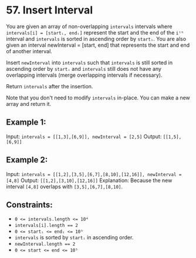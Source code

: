 # 57. Insert Interval

You are given an array of non-overlapping `intervals` intervals where `intervals[i] = [startᵢ, endᵢ]` represent the start and the end of the `iᵗʰ` interval and `intervals` is sorted in ascending order by `startᵢ`. You are also given an interval newInterval = [start, end] that represents the start and end of another interval.

Insert `newInterval` into `intervals` such that `intervals` is still sorted in ascending order by `startᵢ` and `intervals` still does not have any overlapping intervals (merge overlapping intervals if necessary).

Return `intervals` after the insertion.

Note that you don't need to modify `intervals` in-place. You can make a new array and return it.

 

## Example 1:

Input: `intervals = [[1,3],[6,9]], newInterval = [2,5]`
Output: `[[1,5],[6,9]]`

## Example 2:

Input: `intervals = [[1,2],[3,5],[6,7],[8,10],[12,16]], newInterval = [4,8]`
Output: `[[1,2],[3,10],[12,16]]`
Explanation: Because the new interval `[4,8]` overlaps with `[3,5],[6,7],[8,10]`.

## Constraints:

- `0 <= intervals.length <= 10⁴`
- `intervals[i].length == 2`
- `0 <= startᵢ <= endᵢ <= 10⁵`
- `intervals` is sorted by `startᵢ` in ascending order.
- `newInterval.length == 2`
- `0 <= start <= end <= 10⁵`

